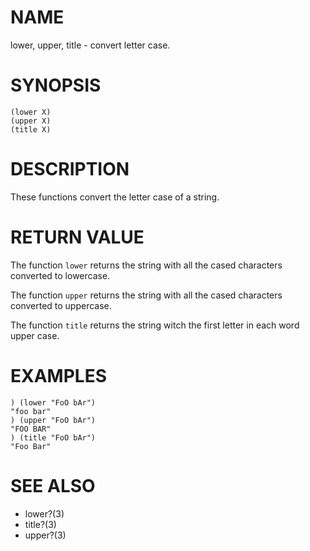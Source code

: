 # NAME
lower, upper, title - convert letter case.

# SYNOPSIS

    (lower X)
    (upper X)
    (title X)

# DESCRIPTION
These functions convert the letter case of a string.

# RETURN VALUE
The function `lower` returns the string with all the cased characters converted to lowercase.

The function `upper` returns the string with all the cased characters converted to uppercase.

The function `title` returns the string witch the first letter in each word upper case.

# EXAMPLES

    ) (lower "FoO bAr")
    "foo bar"
    ) (upper "FoO bAr")
    "FOO BAR"
    ) (title "FoO bAr")
    "Foo Bar"

# SEE ALSO
- lower?(3)
- title?(3)
- upper?(3)
